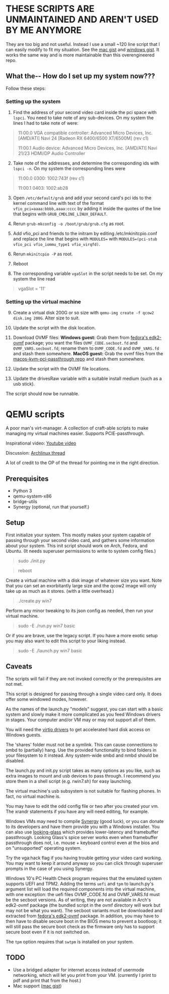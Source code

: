 # THESE SCRIPTS ARE UNMAINTAINED AND AREN'T USED BY ME ANYMORE

They are too big and not useful.  Instead I use a small ~120 line script
that I can easily modify to fit my situation.  See the [mac gist] and
[windows gist].  It works the same way and is more maintainable than this
overengineered repo.

## What the-- How do I set up my system now???

Follow these steps:

### Setting up the system

1. Find the address of your second video card inside the pci space with
`lspci`.  You need to take note of any sub-devices.  On my system the
lines I had to take note of were:

>11:00.0 VGA compatible controller: Advanced Micro Devices, Inc. [AMD/ATI] Navi 24 [Radeon RX 6400/6500 XT/6500M] (rev c1)
>
>11:00.1 Audio device: Advanced Micro Devices, Inc. [AMD/ATI] Navi 21/23 HDMI/DP Audio Controller

2. Take note of the addresses, and determine the corresponding ids with
`lspci -n`.  On my system the corresponding lines were

>11:00.0 0300: 1002:743f (rev c1)
>
>11:00.1 0403: 1002:ab28

3. Open `/etc/default/grub` and add your second card's pci ids to the kernel
command line with text of the format `vfio_pci=aaaa:bbbb,aaaa:cccc` by adding
it inside the quotes of the line that begins with `GRUB_CMDLINE_LINUX_DEFAULT`.

4. Rerun `grub-mkconfig -o /boot/grub/grub.cfg` as root.

5. Add vfio_pci and friends to the initram by editing /etc/mkinitcpio.conf
and replace the line that begins with `MODULES=` with
`MODULES=(pci-stub vfio_pci vfio_iommu_type1 vfio_virqfd)`.

6. Rerun `mkinitcpio -P` as root.

7. Reboot

8. The corresponding variable `vgaSlot` in the script needs to be set.  On my
system the line read

>vgaSlot = '11'

### Setting up the virtual machine

9. Create a virtual disk 200G or so size with
`qemu-img create -f qcow2 disk.img 200G`.  Alter size to suit.

10. Update the script with the disk location.

11. Download OVMF files:  **Windows guest:** Grab them from
[fedora's edk2-ovmf] package; you want the files `OVMF_CODE.secboot.fd`
and `OVMF_VARS.secboot.fd`; rename them to `OVMF_CODE.fd` and
`OVMF_VARS.fd` and stash them somewhere.  **MacOS guest:** Grab the ovmf
files from the [macos-kvm-pci-passthrough repo] and stash them somewhere.

12. Update the script with the OVMF file locations.

13. Update the drivesRaw variable with a suitable install medium (such as
a usb stick).

The script should now be runnable.

# QEMU scripts

A poor man's virt-manager.  A collection of craft-able scripts to make 
managing my virtual machines easier.  Supports PCIE-passthrough.

Inspirational video: [Youtube video]

Discussion: [Archlinux thread]

A lot of credit to the OP of the thread for pointing me in the right 
direction.

## Prerequisites

* Python 3
* qemu-system-x86
* bridge-utils
* Synergy (optional, run that yourself.)

## Setup

First initialize your system.  This mostly makes your system capable of
passing through your second video card, and gathers some information about
your system.  This init script should work on Arch, Fedora, and Ubuntu.  (It
needs superuser permissions to write to system config files.)

>sudo ./init.py

>reboot

Create a virtual machine with a disk image of whatever size you want.  Note 
that you can set an exorbitantly large size and the qcow2 image will only
take up as much as it stores. (with a little overhead.)

>./create.py win7

Perform any minor tweaking to its json config as needed, then run your
virtual machine.

>sudo -E ./run.py win7 basic

Or if you are brave, use the legacy script.  If you have a more exotic setup
you may also want to edit this script to your liking instead.

>sudo -E ./launch.py win7 basic

## Caveats

The scripts will fail if they are not invoked correctly or the prerequisites
are not met.

This script is designed for passing through a single video card only.  It
does offer some windowed modes, however.

As the names of the launch.py "models" suggest, you can start with a basic
system and slowly make it more complicated as you feed Windows drivers in
stages.  Your computer and/or VM may or may not support all of them.

You will need the [virtio drivers] to get accelerated hard disk access on
Windows guests.

The 'shares' folder must not be a symlink.  This can cause connections to
smbd to (partially) hang.  Use the provided functionality to bind folders in
your filesystem to it instead.  Any system-wide smbd and nmbd should be
disabled.

The launch.py and init.py script takes as many options as you like, such as
extra images to mount and usb devices to pass through.  I recommend you store
them in a shell script (e.g. rwin7.sh) for easy launching.

The virtual machine's usb subsystem is not suitable for flashing phones.  In
fact, no virtual machine is.

You may have to edit the odd config file or two after you created your vm.
The xrandr statements if you have any will need editing, for example.

Windows VMs may need to compile [Synergy] (good luck), or you can donate
to its developers and have them provide you with a Windows installer.  You
can also use [looking-glass] which provides lower-latency and framebuffer
passthrough.  Looking Glass's spice server works even when framebuffer
passthrough does not, i.e. mouse + keyboard control even at the bios and on
"unsupported" operating system.

Try the vga:hack flag if you having trouble getting your video card working.
You may want to keep it around anyway so you can click through superuser
prompts in the case of you using Synergy.

Windows 10's PC Health Check program requires that the emulated system supports
UEFI and TPM2.  Adding the terms `uefi` and `tpm` to launch.py's argument list
will load the required components into the virtual machine, with one exception:
the uefi files OVMF_CODE.fd and OVMF_VARS.fd must be the secboot versions.  As
of writing, they are not available in Arch's edk2-ovmf package (the bundled
script in the ovmf directory will work but may not be what you want).  The
secboot variants must be downloaded and extracted from [fedora's edk2-ovmf]
package.  In addition, you may have to then have to disable secure boot in the
BIOS menu to prevent a bootloop; it will still pass the secure boot check as
the firmware only has to support secure boot even if it is not switched on.

The `tpm` option requires that `swtpm` is installed on your system.

## TODO

* Use a bridged adapter for internet access instead of usermode networking,
which will let you print from your VM. (currently I print to pdf and print
that from the host.)
* Mac support ([mac gist])

[Youtube video]:https://www.youtube.com/watch?v=37D2bRsthfI
[Archlinux thread]:https://bbs.archlinux.org/viewtopic.php?id=162768
[virtio drivers]:http://www.linux-kvm.org/page/WindowsGuestDrivers/Download_Drivers
[synergy]:http://synergy-project.org/
[looking-glass]:https://looking-glass.hostfission.com/
[fedora's edk2-ovmf]:https://rpmfind.net/linux/rpm2html/search.php?query=edk2-ovmf
[mac gist]:https://gist.github.com/cmdrkotori/d4f78cd814e185b820b19f938392d58a
[windows gist]:https://gist.github.com/cmdrkotori/ba1ad88a705616a3bcb8d1ddf70c114b
[macos-kvm-pci-passthrough repo]:https://github.com/yoonsikp/macos-kvm-pci-passthrough
